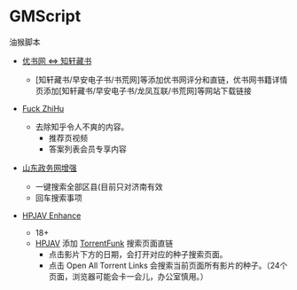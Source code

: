 # GMScript
油猴脚本

- [优书网 <=> 知轩藏书](https://greasyfork.org/zh-CN/scripts/369850-%E4%BC%98%E4%B9%A6%E7%BD%91-%E7%9F%A5%E8%BD%A9%E8%97%8F%E4%B9%A6)
  - [知轩藏书/早安电子书/书荒网]等添加优书网评分和直链，优书网书籍详情页添加[知轩藏书/早安电子书/龙凤互联/书荒网]等网站下载链接

- [Fuck ZhiHu](https://greasyfork.org/zh-CN/scripts/425118-zhihu)
  - 去除知乎令人不爽的内容。
    - 推荐页视频
    - 答案列表会员专享内容

- [山东政务网增强](https://greasyfork.org/zh-CN/scripts/419801-%E5%B1%B1%E4%B8%9C%E6%94%BF%E5%8A%A1%E7%BD%91%E5%A2%9E%E5%BC%BA)
  - 一键搜索全部区县(目前只对济南有效
  - 回车搜索事项

- [HPJAV Enhance](https://sleazyfork.org/zh-CN/scripts/425112-hpjav-enhance)
  - 18+
  - [HPJAV](https://hpjav.tv) 添加 [TorrentFunk](https://www.torrentfunk.com) 搜索页面直链 
    - 点击影片下方的日期，会打开对应的种子搜索页面。
    - 点击 Open All Torrent Links 会搜索当前页面所有影片的种子。（24个页面，浏览器可能会卡一会儿，办公室慎用。）
